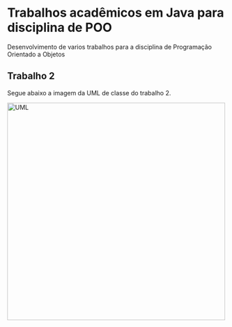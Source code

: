 # Trabalhos acadêmicos em Java para disciplina de POO

Desenvolvimento de varios trabalhos para a disciplina de Programação Orientado a Objetos

## Trabalho 2

Segue abaixo a imagem da UML de classe do trabalho 2.

<div>
<img src="TrabalhoJavaUniville\Trabalho 2 - POO - Robo Lunar\src\UML Robo Lunar.png" alt="UML" width="500" height="500">
</div>